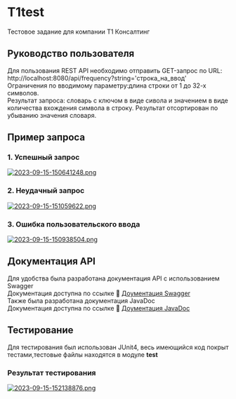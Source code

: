 # T1test
Тестовое задание для компании T1 Консалтинг

## Руководство пользователя
Для пользования REST API необходимо отправить GET-запрос по URL: http://localhost:8080/api/frequency?string='строка_на_ввод' \
Ограничения по вводимому параметру:длина строки от 1 до 32-х символов. \
Результат запроса: словарь с ключом в виде сивола и значением в виде количества вхождения символа в строку. Результат отсортирован по убыванию значения словаря.
## Пример запроса
### 1. Успешный запрос
[![2023-09-15-150641248.png](https://i.postimg.cc/jjvjRwCT/2023-09-15-150641248.png)](https://postimg.cc/JyD8qhbY)
### 2. Неудачный запрос
[![2023-09-15-151059622.png](https://i.postimg.cc/JhgjR2sM/2023-09-15-151059622.png)](https://postimg.cc/zLCyjpwc)
### 3. Ошибка пользовательского ввода
[![2023-09-15-150938504.png](https://i.postimg.cc/tg9hrxLG/2023-09-15-150938504.png)](https://postimg.cc/qNZhqzJ1)
## Документация API
Для удобства была разработана документация API с использованием Swagger \
Документация доступна по ссылке :link: [Доументация Swagger](http://localhost:8080/swagger-ui/index.html#/) \
Также была разработана документация JavaDoc \
Документация доступна по ссылке :link: [Доументация JavaDoc](http://localhost:63342/T1test/javadoc/com/example/t1test/package-summary.html)
## Тестирование
Для тестирования был использован JUnit4, весь имеющийся код покрыт тестами,тестовые файлы находятся в модуле **test**
### Результат тестирования
[![2023-09-15-152138876.png](https://i.postimg.cc/Jhz7nrfW/2023-09-15-152138876.png)](https://postimg.cc/CR9prgMv)
